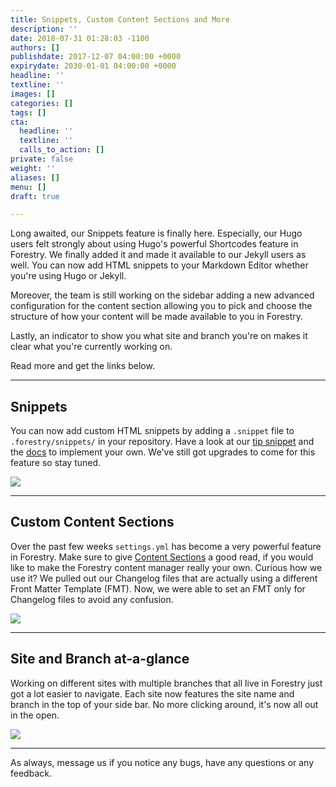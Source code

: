 ```yaml
---
title: Snippets, Custom Content Sections and More
description: ''
date: 2018-07-31 01:28:03 -1100
authors: []
publishdate: 2017-12-07 04:00:00 +0000
expirydate: 2030-01-01 04:00:00 +0000
headline: ''
textline: ''
images: []
categories: []
tags: []
cta:
  headline: ''
  textline: ''
  calls_to_action: []
private: false
weight: ''
aliases: []
menu: []
draft: true

---
```

Long awaited, our Snippets feature is finally here. Especially, our Hugo users felt strongly about using Hugo's powerful Shortcodes feature in Forestry. We finally added it and made it available to our Jekyll users as well. You can now add HTML snippets to your Markdown Editor whether you're using Hugo or Jekyll.
 
Moreover, the team is still working on the sidebar adding a new advanced configuration for the content section allowing you to pick and choose the structure of how your content will be made available to you in Forestry.

Lastly, an indicator to show you what site and branch you're on makes it clear what you're currently working on.

Read more and get the links below.

***

## Snippets 

You can now add custom HTML snippets by adding a `.snippet` file to `.forestry/snippets/` in your repository. Have a look at our [tip snippet](https://github.com/forestryio/forestry.io/blob/master/hugo/.forestry/snippets/tip.snippet) and the [docs](https://forestry.io/docs/settings/snippets/) to implement your own. We've still got upgrades to come for this feature so stay tuned.

![](/uploads/2018/07/snippets.png)

***

## Custom Content Sections

Over the past few weeks `settings.yml` has become a very powerful feature in Forestry. Make sure to give [Content Sections](https://forestry.io/docs/settings/content-sections/) a good read, if you would like to make the Forestry content manager really your own. Curious how we use it? We pulled out our Changelog files that are actually using a different Front Matter Template (FMT). Now, we were able to set an FMT only for Changelog files to avoid any confusion.

![](/uploads/2018/07/Create-sections.jpg)

***

## Site and Branch at-a-glance

Working on different sites with multiple branches that all live in Forestry just got a lot easier to navigate. Each site now features the site name and branch in the top of your side bar. No more clicking around, it's now all out in the open.  

![](/uploads/2018/07/branch-and-repo.png)

***

As always, message us if you notice any bugs, have any questions or any feedback.